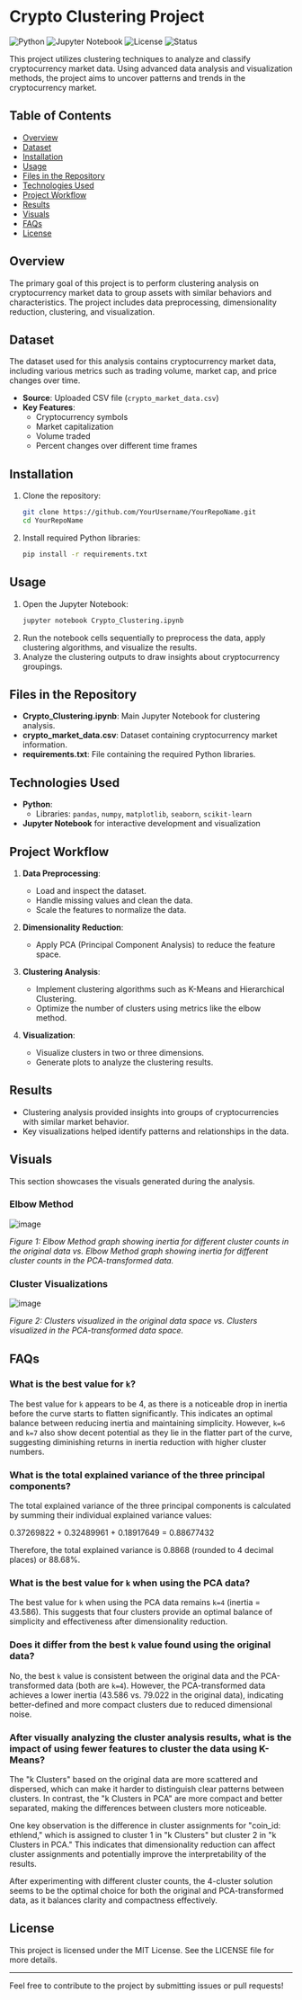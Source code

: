 # Crypto Clustering Project

![Python](https://img.shields.io/badge/Python-3.8%2B-blue)
![Jupyter Notebook](https://img.shields.io/badge/Jupyter-Notebook-orange)
![License](https://img.shields.io/badge/License-MIT-green)
![Status](https://img.shields.io/badge/Status-Active-brightgreen)

This project utilizes clustering techniques to analyze and classify cryptocurrency market data. Using advanced data analysis and visualization methods, the project aims to uncover patterns and trends in the cryptocurrency market.

## Table of Contents
- [Overview](#overview)
- [Dataset](#dataset)
- [Installation](#installation)
- [Usage](#usage)
- [Files in the Repository](#files-in-the-repository)
- [Technologies Used](#technologies-used)
- [Project Workflow](#project-workflow)
- [Results](#results)
- [Visuals](#visuals)
- [FAQs](#faqs)
- [License](#license)

## Overview
The primary goal of this project is to perform clustering analysis on cryptocurrency market data to group assets with similar behaviors and characteristics. The project includes data preprocessing, dimensionality reduction, clustering, and visualization.

## Dataset
The dataset used for this analysis contains cryptocurrency market data, including various metrics such as trading volume, market cap, and price changes over time.

- **Source**: Uploaded CSV file (`crypto_market_data.csv`)
- **Key Features**:
  - Cryptocurrency symbols
  - Market capitalization
  - Volume traded
  - Percent changes over different time frames

## Installation
1. Clone the repository:
   ```bash
   git clone https://github.com/YourUsername/YourRepoName.git
   cd YourRepoName
   ```
2. Install required Python libraries:
   ```bash
   pip install -r requirements.txt
   ```

## Usage
1. Open the Jupyter Notebook:
   ```bash
   jupyter notebook Crypto_Clustering.ipynb
   ```
2. Run the notebook cells sequentially to preprocess the data, apply clustering algorithms, and visualize the results.
3. Analyze the clustering outputs to draw insights about cryptocurrency groupings.

## Files in the Repository
- **Crypto_Clustering.ipynb**: Main Jupyter Notebook for clustering analysis.
- **crypto_market_data.csv**: Dataset containing cryptocurrency market information.
- **requirements.txt**: File containing the required Python libraries.

## Technologies Used
- **Python**:
  - Libraries: `pandas`, `numpy`, `matplotlib`, `seaborn`, `scikit-learn`
- **Jupyter Notebook** for interactive development and visualization

## Project Workflow
1. **Data Preprocessing**:
   - Load and inspect the dataset.
   - Handle missing values and clean the data.
   - Scale the features to normalize the data.

2. **Dimensionality Reduction**:
   - Apply PCA (Principal Component Analysis) to reduce the feature space.

3. **Clustering Analysis**:
   - Implement clustering algorithms such as K-Means and Hierarchical Clustering.
   - Optimize the number of clusters using metrics like the elbow method.

4. **Visualization**:
   - Visualize clusters in two or three dimensions.
   - Generate plots to analyze the clustering results.

## Results
- Clustering analysis provided insights into groups of cryptocurrencies with similar market behavior.
- Key visualizations helped identify patterns and relationships in the data.

## Visuals
This section showcases the visuals generated during the analysis.

### **Elbow Method**
![image](https://github.com/user-attachments/assets/88a8bee9-686b-4e34-b501-7a716632ac30)


*Figure 1: Elbow Method graph showing inertia for different cluster counts in the original data vs. Elbow Method graph showing inertia for different cluster counts in the PCA-transformed data.*

### **Cluster Visualizations**
![image](https://github.com/user-attachments/assets/33248f79-01a8-451c-9191-020d8263a60e)


*Figure 2: Clusters visualized in the original data space vs. Clusters visualized in the PCA-transformed data space.*

## FAQs

### **What is the best value for `k`?**
The best value for `k` appears to be 4, as there is a noticeable drop in inertia before the curve starts to flatten significantly. This indicates an optimal balance between reducing inertia and maintaining simplicity. However, `k=6` and `k=7` also show decent potential as they lie in the flatter part of the curve, suggesting diminishing returns in inertia reduction with higher cluster numbers.

### **What is the total explained variance of the three principal components?**
The total explained variance of the three principal components is calculated by summing their individual explained variance values:

0.37269822 + 0.32489961 + 0.18917649 = 0.88677432

Therefore, the total explained variance is 0.8868 (rounded to 4 decimal places) or 88.68%.

### **What is the best value for `k` when using the PCA data?**
The best value for `k` when using the PCA data remains `k=4` (inertia = 43.586). This suggests that four clusters provide an optimal balance of simplicity and effectiveness after dimensionality reduction.

### **Does it differ from the best `k` value found using the original data?**
No, the best `k` value is consistent between the original data and the PCA-transformed data (both are `k=4`). However, the PCA-transformed data achieves a lower inertia (43.586 vs. 79.022 in the original data), indicating better-defined and more compact clusters due to reduced dimensional noise.

### **After visually analyzing the cluster analysis results, what is the impact of using fewer features to cluster the data using K-Means?**
The "k Clusters" based on the original data are more scattered and dispersed, which can make it harder to distinguish clear patterns between clusters. In contrast, the "k Clusters in PCA" are more compact and better separated, making the differences between clusters more noticeable.

One key observation is the difference in cluster assignments for "coin_id: ethlend," which is assigned to cluster 1 in "k Clusters" but cluster 2 in "k Clusters in PCA." This indicates that dimensionality reduction can affect cluster assignments and potentially improve the interpretability of the results.

After experimenting with different cluster counts, the 4-cluster solution seems to be the optimal choice for both the original and PCA-transformed data, as it balances clarity and compactness effectively.

## License
This project is licensed under the MIT License. See the LICENSE file for more details.

---

Feel free to contribute to the project by submitting issues or pull requests!

